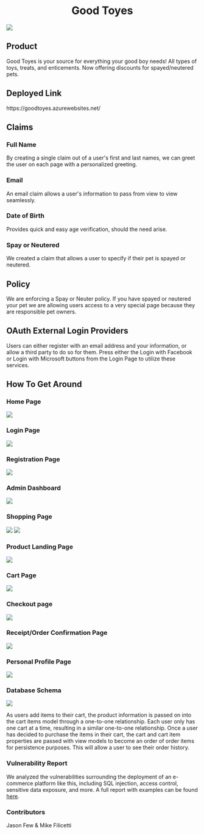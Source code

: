 <h1 align="center">Good Toyes</h1>
<img src="/Assets/dog-2.jpg") >

<h2>Product</h2>

Good Toyes is your source for everything your good boy needs! All types of toys, treats, and enticements. Now offering discounts for spayed/neutered pets.


<h2>Deployed Link</h2>
https://goodtoyes.azurewebsites.net/


<h2>Claims</h2>

<h3>Full Name</h3>
By creating a single claim out of a user's first and last names, we can greet the user on each page with a personalized greeting.

<h3>Email</h3>
An email claim allows a user's information to pass from view to view seamlessly.

<h3>Date of Birth</h3>
Provides quick and easy age verification, should the need arise.

<h3>Spay or Neutered</h3>
We created a claim that allows a user to specify if their pet is spayed or neutered.


<h2>Policy</h2>
We are enforcing a Spay or Neuter policy.  If you have spayed or neutered your pet we are allowing users access to a very special page because they are responsible pet owners.


<h2>OAuth External Login Providers</h2>

Users can either register with an email address and your information, or allow a third party to do so for them. Press either the Login with Facebook or Login with Microsoft buttons from the Login Page to utilize these services.


<h2>How To Get Around</h2>

<h3>Home Page</h2>
<img src="/Assets/ecom/home.PNG" >

<h3>Login Page</h2>
<img src="/Assets/ecom/login.PNG" >

<h3>Registration Page</h2>
<img src="/Assets/ecom/register.PNG" >

<h3>Admin Dashboard</h3>
<img src="/Assets/ecom/admin.PNG" >

<h3>Shopping Page</h2>
<img src="/Assets/ecom/shop1.PNG" >
<img src="/Assets/ecom/shop2.PNG" >

<h3>Product Landing Page</h2>
<img src="/Assets/ecom/product.PNG" >

<h3>Cart Page</h2>
<img src="/Assets/ecom/cart.PNG" >

<h3>Checkout page</h2>
<img src="/Assets/ecom/checkout.PNG" >

<h3>Receipt/Order Confirmation Page</h2>
<img src="/Assets/ecom/receipt.PNG" >

<h3>Personal Profile Page</h2>
<img src="/Assets/ecom/profile.PNG" >


<h3>Database Schema</h2>
<img src="/Assets/goodtoyes_db_schema.PNG" >

As users add items to their cart, the product information is passed on into the cart items model through a one-to-one relationship. Each user only has one cart at a time, resulting in a similar one-to-one relationship. Once a user has decided to purchase the items in their cart, the cart and cart item properties are passed with view models to become an order of order items for persistence purposes. This will allow a user to see their order history.


<h3>Vulnerability Report</h3>
We analyzed the vulnerabilities surrounding the deployment of an e-commerce platform like this, including SQL injection, access control, sensitive data exposure, and more. A full report with examples can be found <a href="/vulnerability-report.md">here</a>.


<h3>Contributors</h3>
Jason Few & Mike Filicetti
